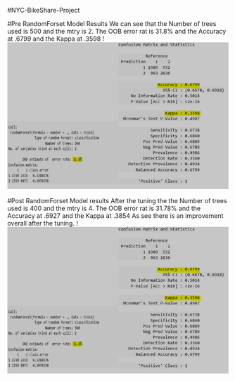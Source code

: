 #NYC-BikeShare-Project

#Pre RandomForset Model Results
We can see that the Number of trees used is 500 and the mtry is 2.  The OOB error rat is 31.8% and the Accuracy at .6799 and the Kappa at .3598
!![PreRandomForest_Modeling](https://github.com/EpGoNavy/NYC-ShareBike-Project/blob/master/Images/Pre_RandomForest_Model_Tuning.PNG)

#Post RandomForset Model results
After the tuning the the Number of trees used is 400 and the mtry is 4.  The OOB error rat is 31.78% and the Accuracy at .6927 and the Kappa at .3854 As see there is an improvement overall after the tuning.
!![PostRandomForest_Modeling](https://github.com/EpGoNavy/NYC-ShareBike-Project/blob/master/Images/Pre_RandomForest_Model_Tuning.PNG)
